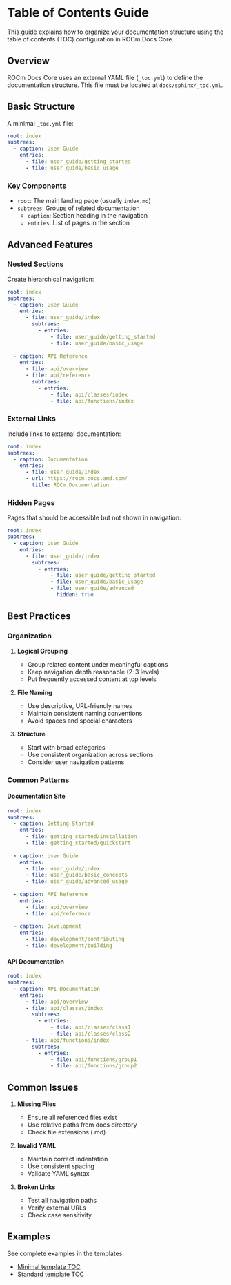 # Table of Contents Guide

This guide explains how to organize your documentation structure using the table of contents (TOC) configuration in ROCm Docs Core.

## Overview

ROCm Docs Core uses an external YAML file (`_toc.yml`) to define the documentation structure. This file must be located at `docs/sphinx/_toc.yml`.

## Basic Structure

A minimal `_toc.yml` file:

```yaml
root: index
subtrees:
  - caption: User Guide
    entries:
      - file: user_guide/getting_started
      - file: user_guide/basic_usage
```

### Key Components

- `root`: The main landing page (usually `index.md`)
- `subtrees`: Groups of related documentation
  - `caption`: Section heading in the navigation
  - `entries`: List of pages in the section

## Advanced Features

### Nested Sections

Create hierarchical navigation:

```yaml
root: index
subtrees:
  - caption: User Guide
    entries:
      - file: user_guide/index
        subtrees:
          - entries:
              - file: user_guide/getting_started
              - file: user_guide/basic_usage
  
  - caption: API Reference
    entries:
      - file: api/overview
      - file: api/reference
        subtrees:
          - entries:
              - file: api/classes/index
              - file: api/functions/index
```

### External Links

Include links to external documentation:

```yaml
root: index
subtrees:
  - caption: Documentation
    entries:
      - file: user_guide/index
      - url: https://rocm.docs.amd.com/
        title: ROCm Documentation
```

### Hidden Pages

Pages that should be accessible but not shown in navigation:

```yaml
root: index
subtrees:
  - caption: User Guide
    entries:
      - file: user_guide/index
        subtrees:
          - entries:
              - file: user_guide/getting_started
              - file: user_guide/basic_usage
              - file: user_guide/advanced
                hidden: true
```

## Best Practices

### Organization

1. **Logical Grouping**
   - Group related content under meaningful captions
   - Keep navigation depth reasonable (2-3 levels)
   - Put frequently accessed content at top levels

2. **File Naming**
   - Use descriptive, URL-friendly names
   - Maintain consistent naming conventions
   - Avoid spaces and special characters

3. **Structure**
   - Start with broad categories
   - Use consistent organization across sections
   - Consider user navigation patterns

### Common Patterns

#### Documentation Site

```yaml
root: index
subtrees:
  - caption: Getting Started
    entries:
      - file: getting_started/installation
      - file: getting_started/quickstart
      
  - caption: User Guide
    entries:
      - file: user_guide/index
      - file: user_guide/basic_concepts
      - file: user_guide/advanced_usage
      
  - caption: API Reference
    entries:
      - file: api/overview
      - file: api/reference
      
  - caption: Development
    entries:
      - file: development/contributing
      - file: development/building
```

#### API Documentation

```yaml
root: index
subtrees:
  - caption: API Documentation
    entries:
      - file: api/overview
      - file: api/classes/index
        subtrees:
          - entries:
              - file: api/classes/class1
              - file: api/classes/class2
      - file: api/functions/index
        subtrees:
          - entries:
              - file: api/functions/group1
              - file: api/functions/group2
```

## Common Issues

1. **Missing Files**
   - Ensure all referenced files exist
   - Use relative paths from docs directory
   - Check file extensions (.md)

2. **Invalid YAML**
   - Maintain correct indentation
   - Use consistent spacing
   - Validate YAML syntax

3. **Broken Links**
   - Test all navigation paths
   - Verify external URLs
   - Check case sensitivity

## Examples

See complete examples in the templates:
- [Minimal template TOC](../../templates/minimal/docs/sphinx/_toc.yml)
- [Standard template TOC](../../templates/standard/docs/sphinx/_toc.yml) 